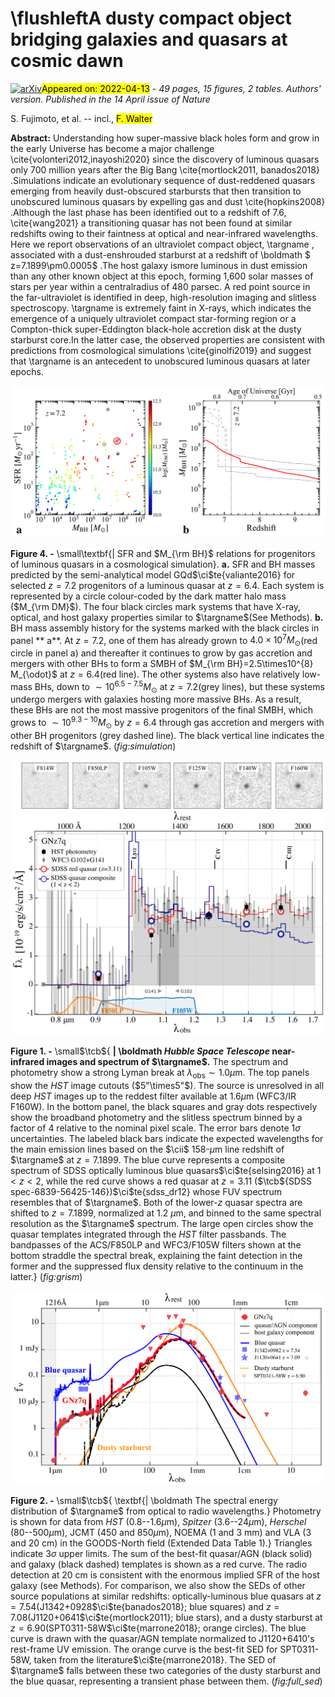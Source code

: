 <div class="macros" style="visibility:hidden;">
$\newcommand{\ensuremath}{}$
$\newcommand{\xspace}{}$
$\newcommand{\object}[1]{\texttt{#1}}$
$\newcommand{\farcs}{{.}''}$
$\newcommand{\farcm}{{.}'}$
$\newcommand{\arcsec}{''}$
$\newcommand{\arcmin}{'}$
$\newcommand{\ion}[2]{#1#2}$
$\newcommand{\textsc}[1]{\textrm{#1}}$
$\newcommand{\hl}[1]{\textrm{#1}}$
$\newcommand{\hi}{\mbox{H {\scshape i}} }$
$\newcommand{\hii}{\mbox{H {\scshape ii}} }$
$\newcommand{\oiii}{[O {\sc iii}]}$
$\newcommand{\oii}{[O {\sc ii}]}$
$\newcommand{\cii}{[C {\sc ii}]}$
$\newcommand{\ci}{[C {\sc i}](2-1)}$
$\newcommand{\nii}{[N {\sc ii}]}$
$\newcommand{\ciii}{C {\sc iii}]}$
$\newcommand{\civ}{C {\sc iv}}$
$\newcommand{\siiv}{Si {\sc iv}}$
$\newcommand{\lya}{Ly\alpha}$
$\newcommand{\mum}{\mum}$
$\newcommand{\dv}{\Delta v_{\rm Ly\alpha}}$
$\newcommand{\ew}{EW_{\rm 0}}$
$\newcommand{\lsun}{L_{\rm \odot}}$
$\newcommand{\msun}{M_{\rm \odot}}$
$\newcommand{\ltir}{L_{\rm TIR}}$
$\newcommand{\nhi}{N_{\rm HI}}$
$\newcommand{\loiii}{L_{\rm[OIII]}}$
$\newcommand{\llya}{L_{\rm Ly\alpha}}$
$\newcommand{\luv}{L_{\rm UV}}$
$\newcommand{\zph}{z_{\rm ph}}$
$\newcommand{\muv}{M_{\rm UV}}$
$\newcommand{\td}{T_{\rm d}}$
$\newcommand{\bd}{\beta_{\rm d}}$
$\newcommand{\md}{M_{\rm dust}}$
$\newcommand{\zoiii}{z_{\rm[OIII]}}$
$\newcommand{\zlya}{z_{\rm Ly\alpha}}$
$\newcommand{\zsun}{Z_{\rm \odot}}$
$\newcommand{\mdyn}{M_{\rm dyn}}$
$\newcommand{\mgas}{M_{\rm gas}}$
$\newcommand{\mmol}{M_{\rm H_{\rm 2}}}$
$\newcommand{\matom}{M_{\rm H_{\rm I}}}$
$\newcommand{\lir}{L_{\rm IR}}$
$\newcommand{\lirs}{L_{\rm IR,SF}}$
$\newcommand{\lira}{L_{\rm IR,AGN}}$
$\newcommand{\targname}{GNz7q}$
$\newcommand{\tcr}{\textcolor{black}}$
$\newcommand{\tcb}{\textcolor{black}}$
$\newcommand{\tcm}{\textcolor{magenta}}$</div>

<div class="macros" style="visibility:hidden;">
$\newcommand{\ensuremath}{}$
$\newcommand{\xspace}{}$
$\newcommand{\object}[1]{\texttt{#1}}$
$\newcommand{\farcs}{{.}''}$
$\newcommand{\farcm}{{.}'}$
$\newcommand{\arcsec}{''}$
$\newcommand{\arcmin}{'}$
$\newcommand{\ion}[2]{#1#2}$
$\newcommand{\textsc}[1]{\textrm{#1}}$
$\newcommand{\hl}[1]{\textrm{#1}}$
$\newcommand{\hi}{\mbox{H {\scshape i}} }$
$\newcommand{\hii}{\mbox{H {\scshape ii}} }$
$\newcommand{\oiii}{[O {\sc iii}]}$
$\newcommand{\oii}{[O {\sc ii}]}$
$\newcommand{\cii}{[C {\sc ii}]}$
$\newcommand{\ci}{[C {\sc i}](2-1)}$
$\newcommand{\nii}{[N {\sc ii}]}$
$\newcommand{\ciii}{C {\sc iii}]}$
$\newcommand{\civ}{C {\sc iv}}$
$\newcommand{\siiv}{Si {\sc iv}}$
$\newcommand{\lya}{Ly\alpha}$
$\newcommand{\mum}{\mum}$
$\newcommand{\dv}{\Delta v_{\rm Ly\alpha}}$
$\newcommand{\ew}{EW_{\rm 0}}$
$\newcommand{\lsun}{L_{\rm \odot}}$
$\newcommand{\msun}{M_{\rm \odot}}$
$\newcommand{\ltir}{L_{\rm TIR}}$
$\newcommand{\nhi}{N_{\rm HI}}$
$\newcommand{\loiii}{L_{\rm[OIII]}}$
$\newcommand{\llya}{L_{\rm Ly\alpha}}$
$\newcommand{\luv}{L_{\rm UV}}$
$\newcommand{\zph}{z_{\rm ph}}$
$\newcommand{\muv}{M_{\rm UV}}$
$\newcommand{\td}{T_{\rm d}}$
$\newcommand{\bd}{\beta_{\rm d}}$
$\newcommand{\md}{M_{\rm dust}}$
$\newcommand{\zoiii}{z_{\rm[OIII]}}$
$\newcommand{\zlya}{z_{\rm Ly\alpha}}$
$\newcommand{\zsun}{Z_{\rm \odot}}$
$\newcommand{\mdyn}{M_{\rm dyn}}$
$\newcommand{\mgas}{M_{\rm gas}}$
$\newcommand{\mmol}{M_{\rm H_{\rm 2}}}$
$\newcommand{\matom}{M_{\rm H_{\rm I}}}$
$\newcommand{\lir}{L_{\rm IR}}$
$\newcommand{\lirs}{L_{\rm IR,SF}}$
$\newcommand{\lira}{L_{\rm IR,AGN}}$
$\newcommand{\targname}{GNz7q}$
$\newcommand{\tcr}{\textcolor{black}}$
$\newcommand{\tcb}{\textcolor{black}}$
$\newcommand{\tcm}{\textcolor{magenta}}$</div>



<div id="title">

# \flushleftA dusty compact object bridging galaxies and quasars at cosmic dawn

</div>
<div id="comments">

[![arXiv](https://img.shields.io/badge/arXiv-2204.06393-b31b1b.svg)](https://arxiv.org/abs/2204.06393)<mark>Appeared on: 2022-04-13</mark> - _49 pages, 15 figures, 2 tables. Authors' version. Published in the 14 April issue of Nature_

</div>
<div id="authors">

S. Fujimoto, et al. -- incl., <mark><mark>F. Walter</mark></mark>

</div>
<div id="abstract">

**Abstract:** Understanding how super-massive black holes form and grow in the early Universe has become a major challenge \cite{volonteri2012,inayoshi2020} since the discovery of luminous quasars only 700 million years after the Big Bang \cite{mortlock2011, banados2018} .Simulations indicate an evolutionary sequence of dust-reddened quasars emerging from heavily dust-obscured starbursts that then transition to unobscured luminous quasars by expelling gas and dust \cite{hopkins2008} .Although the last phase has been identified out to a redshift of 7.6, \cite{wang2021} a transitioning quasar has not been found at similar redshifts owing to their faintness at optical and near-infrared wavelengths. Here we report observations of an ultraviolet compact object, \targname , associated with a dust-enshrouded starburst at a redshift of \boldmath $ z=7.1899\pm0.0005$ .The host galaxy ismore luminous in dust emission than any other known object at this epoch, forming 1,600 solar masses of stars per year within a centralradius of 480 parsec. A red point source in the far-ultraviolet is identified in deep, high-resolution imaging and slitless spectroscopy. \targname is extremely faint in X-rays, which indicates the emergence of a uniquely ultraviolet compact star-forming region or a Compton-thick super-Eddington black-hole accretion disk at the dusty starburst core.In the latter case, the observed properties are consistent with predictions from cosmological simulations \cite{ginolfi2019} and suggest that \targname is an antecedent to unobscured luminous quasars at later epochs.

</div>

<div id="div_fig1">

<img src="tmp_2204.06393/./Mbh-SFR_v9.png" alt="Fig4" width="100%"/>

**Figure 4. -** \small\textbf{$|$
SFR and $M_{\rm BH}$ relations for progenitors of luminous quasars in a cosmological simulation}.
**a.** SFR and BH masses predicted by the semi-analytical model GQd$\ci$te{valiante2016} for selected $z = 7.2$ progenitors of a luminous quasar at $z=6.4$.
Each system is represented by a circle colour-coded by the dark matter halo mass ($M_{\rm DM}$).
The four black circles mark systems that have X-ray, optical, and host galaxy properties similar to $\targname$(See Methods).
**b.**
BH mass assembly history for the systems marked with the black circles in panel ** a**.
At $z = 7.2$, one of them has already grown to $4.0\times10^{7} M_{\odot}$(red circle in panel a) and thereafter it continues to grow by gas accretion and mergers with other BHs to form a SMBH of $M_{\rm BH}=2.5\times10^{8} M_{\odot}$ at $z=6.4$(red line).
The other systems also have relatively low-mass BHs, down to $\sim10^{6.5-7.5} M_{\odot}$ at $z=7.2$(grey lines), but these systems undergo mergers with galaxies hosting more massive BHs.
As a result, these BHs are not the most massive progenitors of the final SMBH, which grows to $\sim10^{9.3-10}$$M_{\odot}$ by $z=6.4$ through gas accretion and mergers with other BH progenitors (grey dashed line).
The black vertical line indicates the redshift of $\targname$.
 (*fig:simulation*)

</div>
<div id="div_fig2">

<img src="tmp_2204.06393/./HST_SED_v9.png" alt="Fig1" width="100%"/>

**Figure 1. -** \small$\tcb${
**$|$ \boldmath *Hubble Space Telescope* near-infrared images and spectrum of $\targname$.**
The spectrum and photometry show a strong Lyman break at $\lambda_\mathrm{obs}\sim1.0 \mu\mathrm{m}$.
The top panels show the _HST_ image cutouts ($5"\times5"$).
The source is unresolved in all deep _HST_ images up to the reddest filter available at $1.6 \mu\mathrm{m}$ (WFC3/IR F160W).
In the bottom panel, the black squares and gray dots respectively show the broadband photometry and the slitless spectrum binned by a factor of 4 relative to the nominal pixel scale.
The error bars denote 1$\sigma$ uncertainties.
The labeled black bars indicate the expected wavelengths for the main emission lines based on the $\cii$ 158-$\mu$m line redshift of $\targname$ at $z=7.1899$.
The blue curve represents a composite spectrum of SDSS optically luminous blue quasars$\ci$te{selsing2016} at $1<z<2$, while the red curve shows a red quasar at $z=3.11$ ($\tcb${SDSS spec-6839-56425-146})$\ci$te{sdss_dr12} whose FUV spectrum resembles that of $\targname$.
Both of the lower-$z$ quasar spectra are shifted to $z=7.1899$, normalized at 1.2 $\mu$m, and binned to the same spectral resolution as the $\targname$ spectrum.
The large open circles show the quasar templates integrated through the _HST_ filter passbands.
The bandpasses of the ACS/F850LP and WFC3/F105W filters shown at the bottom straddle the spectral break, explaining the faint detection in the former and the suppressed flux density relative to the continuum in the latter.} (*fig:grism*)

</div>
<div id="div_fig3">

<img src="tmp_2204.06393/./Full_SED_v6.png" alt="Fig2" width="100%"/>

**Figure 2. -** \small$\tcb${
\textbf{$|$
\boldmath
The spectral energy distribution of $\targname$ from optical to radio wavelengths.}
Photometry is shown for data from _HST_ (0.8--1.6$\mu$m), _Spitzer_ (3.6--24$\mu$m), _Herschel_ (80--500$\mu$m), JCMT (450 and 850$\mu$m), NOEMA (1 and 3 mm) and VLA (3 and 20 cm) in the GOODS-North field (Extended Data Table 1).}
Triangles indicate 3$\sigma$ upper limits.
The sum of the best-fit quasar/AGN (black solid) and galaxy (black dashed) templates is shown as a red curve.
The radio detection at 20 cm is consistent with the enormous implied SFR of the host galaxy (see Methods).
For comparison, we also show the SEDs of other source populations at similar redshifts: optically-luminous blue quasars at $z=7.54$(J1342+0928$\ci$te{banados2018}; blue squares) and $z=7.08$(J1120+0641$\ci$te{mortlock2011}; blue stars), and a dusty starburst at $z=6.90$(SPT0311-58W$\ci$te{marrone2018}; orange circles).
The blue curve is drawn with the quasar/AGN template normalized to J1120+6410's rest-frame UV emission.
The orange curve is the best-fit SED for SPT0311-58W, taken from the  literature$\ci$te{marrone2018}.
The SED of $\targname$ falls between these two categories of the dusty starburst and the blue quasar, representing a transient phase between them.
 (*fig:full_sed*)

</div>